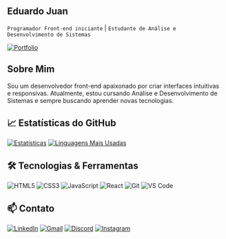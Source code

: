 ## Eduardo Juan 

`Programador Front-end iniciante` | `Estudante de Análise e Desenvolvimento de Sistemas`

[![Portfolio](https://img.shields.io/badge/Portfolio-%23000000.svg?style=for-the-badge&logo=firefox&logoColor=#FF7139)](link-portfolio)

## Sobre Mim
Sou um desenvolvedor front-end apaixonado por criar interfaces intuitivas e responsivas. Atualmente, estou cursando Análise e Desenvolvimento de Sistemas e sempre buscando aprender novas tecnologias.

## 📈 Estatísticas do GitHub
[![Estatísticas](https://github-readme-stats.vercel.app/api?username=ejuanoli&show_icons=true&theme=radical)](https://github.com/ejuanoli)
[![Linguagens Mais Usadas](https://github-readme-stats.vercel.app/api/top-langs/?username=ejuanoli&layout=compact&theme=radical)](https://github.com/ejuanoli)

## 🛠️ Tecnologias & Ferramentas

![HTML5](https://img.shields.io/badge/HTML5-E34F26?style=for-the-badge&logo=html5&logoColor=white)
![CSS3](https://img.shields.io/badge/CSS3-1572B6?style=for-the-badge&logo=css3&logoColor=white)
![JavaScript](https://img.shields.io/badge/javascript-%23323330.svg?style=for-the-badge&logo=javascript&logoColor=%23F7DF1E)
![React](https://img.shields.io/badge/react-%2320232a.svg?style=for-the-badge&logo=react&logoColor=%2361DAFB)
![Git](https://img.shields.io/badge/Git-F05032?style=for-the-badge&logo=git&logoColor=white)
![VS Code](https://img.shields.io/badge/VS_Code-007ACC?style=for-the-badge&logo=visual-studio-code&logoColor=white)

## 📫 Contato

[![LinkedIn](https://img.shields.io/badge/LinkedIn-0077B5?style=for-the-badge&logo=linkedin&logoColor=white)](https://www.linkedin.com/in/eduardo-juan-b459281a0/)
[![Gmail](https://img.shields.io/badge/Gmail-D14836?style=for-the-badge&logo=gmail&logoColor=white)](mailto:edujuan36616@gmail.com)
[![Discord](https://img.shields.io/badge/Discord-%235865F2.svg?style=for-the-badge&logo=discord&logoColor=white)](https://discord.com/users/spankkomuller)
[![Instagram](https://img.shields.io/badge/Instagram-E4405F?style=for-the-badge&logo=instagram&logoColor=white)](https://www.instagram.com/e.juan1)

<div>
 <a href="https://github.com/ejuanoli"
 <img height="180em" src="https://github-readme-stats.vercel.app/api?username=ejuanoli&show_icons=true&theme=dracula&include_all_commits=true&count_private_true" 
 <img height="180em" src="https://github-readme-stats.vercel.app/api/top=langs/?username=ejuanoli&layout=compact&langs_count=165theme=dracula" 
</div>
  

  
  
